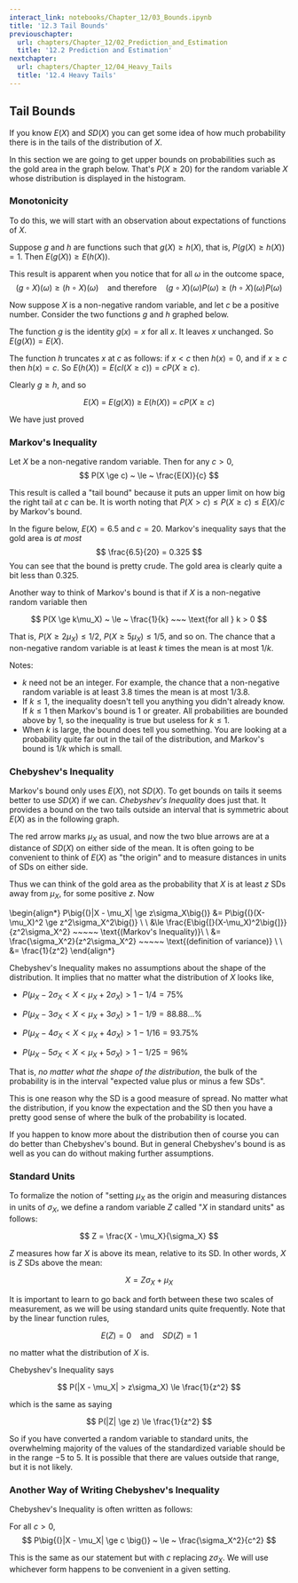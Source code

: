```yaml
---
interact_link: notebooks/Chapter_12/03_Bounds.ipynb
title: '12.3 Tail Bounds'
previouschapter:
  url: chapters/Chapter_12/02_Prediction_and_Estimation
  title: '12.2 Prediction and Estimation'
nextchapter:
  url: chapters/Chapter_12/04_Heavy_Tails
  title: '12.4 Heavy Tails'
---
```


## Tail Bounds ##

If you know $E(X)$ and $SD(X)$ you can get some idea of how much probability there is in the tails of the distribution of $X$. 

In this section we are going to get upper bounds on probabilities such as the gold area in the graph below. That's $P(X \ge 20)$ for the random variable $X$ whose distribution is displayed in the histogram.

### Monotonicity ###
To do this, we will start with an observation about expectations of functions of $X$.

Suppose $g$ and $h$ are functions such that $g(X) \ge h(X)$, that is, $P(g(X) \ge h(X)) = 1$. Then $E(g(X)) \ge E(h(X))$.

This result is apparent when you notice that for all $\omega$ in the outcome space,
$$
(g \circ X)(\omega) \ge (h \circ X)(\omega) ~~~~ \text{and therefore} ~~~~
(g \circ X)(\omega)P(\omega) \ge (h \circ X)(\omega)P(\omega)
$$

Now suppose $X$ is a non-negative random variable, and let $c$ be a positive number. Consider the two functions $g$ and $h$ graphed below.

The function $g$ is the identity $g(x) = x$ for all $x$. It leaves $x$ unchanged. So $E(g(X)) = E(X)$.

The function $h$ truncates $x$ at $c$ as follows: if $x < c$ then $h(x) = 0$, and if $x \ge c$ then $h(x) = c$. So $E(h(X)) = E(cI(X \ge c)) = cP(X \ge c)$.

Clearly $g \ge h$, and so

$$
E(X) ~ = ~ E(g(X)) ~ \ge ~ E(h(X)) ~ =  ~ cP(X \ge c)
$$

We have just proved

### Markov's Inequality ###
Let $X$ be a non-negative random variable. Then for any $c > 0$, 
$$
P(X \ge c) ~ \le ~ \frac{E(X)}{c}
$$

This result is called a "tail bound" because it puts an upper limit on how big the right tail at $c$ can be. It is worth noting that $P(X > c) \le P(X \ge c) \le E(X)/c$ by Markov's bound.

In the figure below, $E(X) = 6.5$ and $c = 20$. Markov's inequality says that the gold area is *at most*
$$
\frac{6.5}{20} = 0.325
$$
You can see that the bound is pretty crude. The gold area is clearly quite a bit less than 0.325.

Another way to think of Markov's bound is that if $X$ is a non-negative random variable then

$$
P(X \ge k\mu_X) ~ \le ~ \frac{1}{k} ~~~ \text{for all } k > 0
$$

That is, $P(X \ge 2\mu_X) \le 1/2$, $P(X \ge 5\mu_X) \le 1/5$, and so on. The chance that a non-negative random variable is at least $k$ times the mean is at most $1/k$.

Notes:
- $k$ need not be an integer. For example, the chance that a non-negative random variable is at least 3.8 times the mean is at most $1/3.8$.
- If $k \le 1$, the inequality doesn't tell you anything you didn't already know. If $k \le 1$ then Markov's bound is 1 or greater. All probabilities are bounded above by 1, so the inequality is true but useless for $k \le 1$. 
- When $k$ is large, the bound does tell you something. You are looking at a probability quite far out in the tail of the distribution, and Markov's bound is $1/k$ which is small.

### Chebyshev's Inequality ###
Markov's bound only uses $E(X)$, not $SD(X)$. To get bounds on tails it seems better to use $SD(X)$ if we can. *Chebyshev's Inequality* does just that. It provides a bound on the two tails outside an interval that is symmetric about $E(X)$ as in the following graph.

The red arrow marks $\mu_X$ as usual, and now the two blue arrows are at a distance of $SD(X)$ on either side of the mean. It is often going to be convenient to think of $E(X)$ as "the origin" and to measure distances in units of SDs on either side.

Thus we can think of the gold area as the probability that $X$ is at least $z$ SDs away from $\mu_X$, for some positive $z$. Now

\begin{align*}
P\big{(}|X - \mu_X| \ge z\sigma_X\big{)} &= P\big{(}(X-\mu_X)^2 \ge z^2\sigma_X^2\big{)} \\ \\
&\le \frac{E\big{[}(X-\mu_X)^2\big{]}}{z^2\sigma_X^2} ~~~~~ \text{(Markov's Inequality)}\\ \\
&= \frac{\sigma_X^2}{z^2\sigma_X^2} ~~~~~ \text{(definition of variance)} \\ \\
&= \frac{1}{z^2}
\end{align*}

Chebyshev's Inequality makes no assumptions about the shape of the distribution. It implies that no matter what the distribution of $X$ looks like,

- $P(\mu_X - 2\sigma_X < X < \mu_X + 2\sigma_X) > 1 - 1/4 = 75\%$

- $P(\mu_X - 3\sigma_X < X < \mu_X + 3\sigma_X) > 1 - 1/9 = 88.88...\%$
- $P(\mu_X - 4\sigma_X < X < \mu_X + 4\sigma_X) > 1 - 1/16 = 93.75\%$
- $P(\mu_X - 5\sigma_X < X < \mu_X + 5\sigma_X) > 1 - 1/25 = 96\%$

That is, *no matter what the shape of the distribution*, the bulk of the probability is in the interval "expected value plus or minus a few SDs".

This is one reason why the SD is a good measure of spread. No matter what the distribution, if you know the expectation and the SD then you have a pretty good sense of where the bulk of the probability is located. 

If you happen to know more about the distribution then of course you can do better than Chebyshev's bound. But in general Chebyshev's bound is as well as you can do without making further assumptions.

### Standard Units ###
To formalize the notion of "setting $\mu_X$ as the origin and measuring distances in units of $\sigma_X$, we define a random variable $Z$ called "$X$ in standard units" as follows:

$$
Z = \frac{X - \mu_X}{\sigma_X}
$$

$Z$ measures how far $X$ is above its mean, relative to its SD. In other words, $X$ is $Z$ SDs above the mean:

$$
X = Z\sigma_X + \mu_X
$$

It is important to learn to go back and forth between these two scales of measurement, as we will be using standard units quite frequently. Note that by the linear function rules,

$$
E(Z) = 0 ~~~~ \text{and} ~~~~ SD(Z) = 1
$$

no matter what the distribution of $X$ is.

Chebyshev's Inequality says

$$
P(|X - \mu_X| > z\sigma_X) \le \frac{1}{z^2}
$$

which is the same as saying

$$
P(|Z| \ge z) \le \frac{1}{z^2}
$$

So if you have converted a random variable to standard units, the overwhelming majority of the values of the standardized variable should be in the range $-5$ to $5$. It is possible that there are values outside that range, but it is not likely.

### Another Way of Writing Chebyshev's Inequality ###
Chebyshev's Inequality is often written as follows:

For all $c > 0$,
$$
P\big{(}|X - \mu_X| \ge c \big{)} ~ \le ~ \frac{\sigma_X^2}{c^2}
$$

This is the same as our statement but with $c$ replacing $z\sigma_X$. We will use whichever form happens to be convenient in a given setting.
